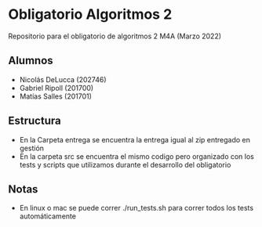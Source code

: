 # Obligatorio Algoritmos 2
Repositorio para el obligatorio de algoritmos 2 M4A (Marzo 2022)

## Alumnos
- Nicolás DeLucca (202746)
- Gabriel Ripoll (201700)
- Matías Salles (201701)

## Estructura
- En la Carpeta entrega se encuentra la entrega igual al zip entregado en gestión
- En la carpeta src se encuentra el mismo codigo pero organizado con los tests y scripts que utilizamos durante el desarrollo del obligatorio

## Notas
- En linux o mac se puede correr ./run_tests.sh para correr todos los tests automáticamente

